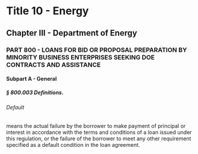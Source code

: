 
# Title 10 - Energy
## Chapter III - Department of Energy
### PART 800 - LOANS FOR BID OR PROPOSAL PREPARATION BY MINORITY BUSINESS ENTERPRISES SEEKING DOE CONTRACTS AND ASSISTANCE
#### Subpart A - General
##### § 800.003 Definitions.
###### Default

means the actual failure by the borrower to make payment of principal or interest in accordance with the terms and conditions of a loan issued under this regulation, or the failure of the borrower to meet any other requirement specified as a default condition in the loan agreement.
